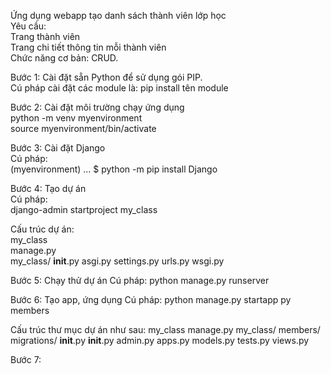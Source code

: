 Ứng dụng webapp tạo danh sách thành viên lớp học <br>
Yêu cầu:<br>
Trang thành viên<br>
Trang chi tiết thông tin mỗi thành viên<br>
Chức năng cơ bản: CRUD.<br>


Bước 1: Cài đặt sẵn Python để sử dụng gói PIP.<br>
Cú pháp cài đặt các module là: pip install tên module<br>

Bước 2: Cài đặt môi trường chạy ứng dụng<br>
python -m venv myenvironment<br>
source myenvironment/bin/activate<br>

Bước 3: Cài đặt Django<br>
Cú pháp:<br>
(myenvironment) ... $ python -m pip install Django<br>

Bước 4: Tạo dự án<br>
Cú pháp:<br>
django-admin startproject my_class<br>

Cấu trúc dự án:<br>
my_class<br>
    manage.py<br>
    my_class/
        __init__.py
        asgi.py
        settings.py
        urls.py
        wsgi.py

Bước 5: Chạy thử dự án
Cú pháp:
python manage.py runserver

Bước 6: Tạo app, ứng dụng
Cú pháp:
python manage.py startapp py members

Cấu trúc thư mục dự án như sau:
my_class
    manage.py
    my_class/
    members/
        migrations/
            __init__.py
        __init__.py
        admin.py
        apps.py
        models.py
        tests.py
        views.py

Bước 7: 
